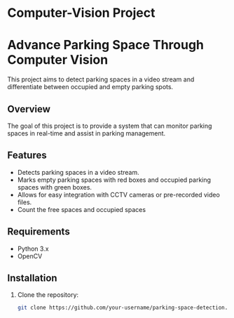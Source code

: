 # Computer-Vision Project
# Advance Parking Space Through Computer Vision

This project aims to detect parking spaces in a video stream and differentiate between occupied and empty parking spots.

## Overview

The goal of this project is to provide a system that can monitor parking spaces in real-time and assist in parking management.

## Features

- Detects parking spaces in a video stream.
- Marks empty parking spaces with red boxes and occupied parking spaces with green boxes.
- Allows for easy integration with CCTV cameras or pre-recorded video files.
- Count the free spaces and occupied spaces 

## Requirements

- Python 3.x
- OpenCV

## Installation

1. Clone the repository:

   ```bash
   git clone https://github.com/your-username/parking-space-detection.git
